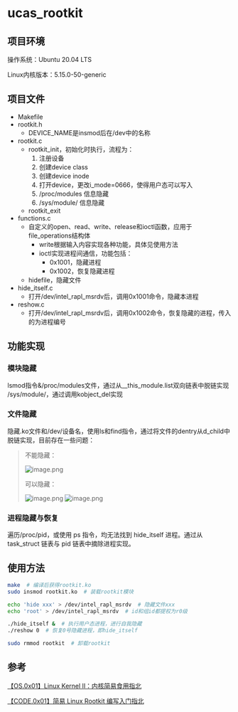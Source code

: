 # ucas_rootkit
## 项目环境
操作系统：Ubuntu 20.04 LTS

Linux内核版本：5.15.0-50-generic
## 项目文件

- Makefile
- rootkit.h
   - DEVICE_NAME是insmod后在/dev中的名称
- rootkit.c
   - rootkit_init，初始化时执行，流程为：
      1. 注册设备
      2. 创建device class
      3. 创建device inode
      4. 打开device，更改i_mode=0666，使得用户态可以写入
      5. /proc/modules 信息隐藏
      6. /sys/module/ 信息隐藏
   - rootkit_exit
- functions.c
   - 自定义的open、read、write、release和ioctl函数，应用于file_operations结构体
      - write根据输入内容实现各种功能，具体见使用方法
      - ioctl实现进程间通信，功能包括：
         - 0x1001，隐藏进程
         - 0x1002，恢复隐藏进程
   - hidefile，隐藏文件
- hide_itself.c
   - 打开/dev/intel_rapl_msrdv后，调用0x1001命令，隐藏本进程
- reshow.c
   - 打开/dev/intel_rapl_msrdv后，调用0x1002命令，恢复隐藏的进程，传入的为进程编号
## 功能实现
### 模块隐藏
lsmod指令&/proc/modules文件，通过从__this_module.list双向链表中脱链实现
/sys/module/，通过调用kobject_del实现
### 文件隐藏
隐藏.ko文件和/dev/设备名，使用ls和find指令，通过将文件的dentry从d_child中脱链实现，目前存在一些问题：
> 不能隐藏：
> 
> ![image.png](https://cdn.nlark.com/yuque/0/2022/png/26116274/1665806152966-58ccd8c6-d07b-4617-9ea4-a4faa46e45df.png#clientId=u0fc3b868-a8fe-4&crop=0&crop=0&crop=1&crop=1&errorMessage=unknown%20error&from=paste&height=18&id=yVaL2&margin=%5Bobject%20Object%5D&name=image.png&originHeight=23&originWidth=521&originalType=binary&ratio=1&rotation=0&showTitle=false&size=3820&status=error&style=none&taskId=ua38697aa-d1a9-495b-bdf1-09be2b8b0d1&title=&width=416.8)
> 
> 可以隐藏：
>
> ![image.png](https://cdn.nlark.com/yuque/0/2022/png/26116274/1665806199471-966fb6e9-1c86-4acd-b7d8-91512b0ccc39.png#clientId=u0fc3b868-a8fe-4&crop=0&crop=0&crop=1&crop=1&errorMessage=unknown%20error&from=paste&height=17&id=wbTZI&margin=%5Bobject%20Object%5D&name=image.png&originHeight=21&originWidth=627&originalType=binary&ratio=1&rotation=0&showTitle=false&size=5331&status=error&style=none&taskId=u7f9380bb-9cb1-4138-af02-ce0bbb224f6&title=&width=501.6)
> ![image.png](https://cdn.nlark.com/yuque/0/2022/png/26116274/1665810622582-3f1b5d70-5a28-473b-8293-f1e95adf4cc9.png#clientId=u0fc3b868-a8fe-4&crop=0&crop=0&crop=1&crop=1&errorMessage=unknown%20error&from=paste&height=18&id=vC5Fb&margin=%5Bobject%20Object%5D&name=image.png&originHeight=23&originWidth=546&originalType=binary&ratio=1&rotation=0&showTitle=false&size=3998&status=error&style=none&taskId=u9023eb88-1e08-4de0-bca6-8ea63b0381c&title=&width=436.8)

### 进程隐藏与恢复
遍历/proc/pid，或使用 ps 指令，均无法找到 hide_itself 进程。通过从 task_struct 链表与 pid 链表中摘除进程实现。
## 使用方法
```bash
make  # 编译后获得rootkit.ko
sudo insmod rootkit.ko  # 装载rootkit模块

echo 'hide xxx' > /dev/intel_rapl_msrdv  # 隐藏文件xxx
echo 'root' > /dev/intel_rapl_msrdv  # id和组id都提权为r0级

./hide_itself &  # 执行用户态进程，进行自我隐藏
./reshow 0  # 恢复0号隐藏进程，即hide_itself

sudo rmmod rootkit  # 卸载rootkit
```
## 参考
[【OS.0x01】Linux Kernel II：内核简易食用指北](https://arttnba3.cn/2021/02/21/OS-0X01-LINUX-KERNEL-PART-II/#0x04-%E7%BC%96%E5%86%99%E5%8F%AF%E8%A3%85%E8%BD%BD%E5%86%85%E6%A0%B8%E6%A8%A1%E5%9D%97%EF%BC%88LKMs%EF%BC%89)

[【CODE.0x01】简易 Linux Rootkit 编写入门指北](https://arttnba3.cn/2021/07/07/CODE-0X01-ROOTKIT)
